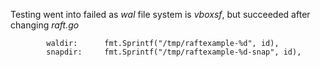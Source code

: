 Testing went into failed as _wal_ file system is _vboxsf_, but succeeded after changing _raft.go_
```
		waldir:      fmt.Sprintf("/tmp/raftexample-%d", id),
		snapdir:     fmt.Sprintf("/tmp/raftexample-%d-snap", id),
```
